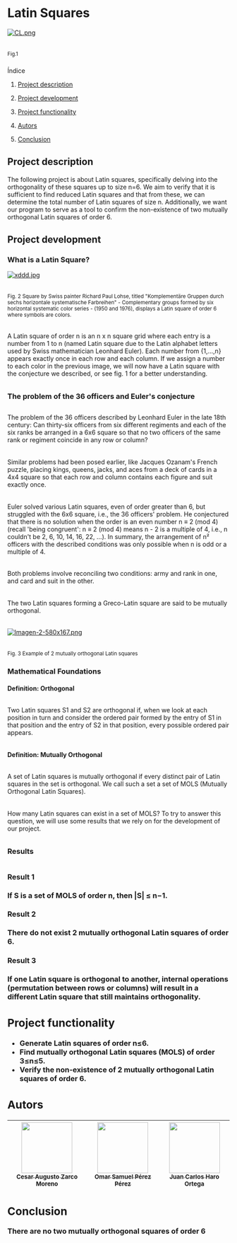 <h1 align="left"> Latin Squares </h1>

[![CL.png](https://i.postimg.cc/PrwWzzHz/CL.png)](https://postimg.cc/PPdvdDPP)
<h6> </h6>
<sub> Fig.1 </sub>
<h3></h3>
Índice

1. [Project description](#project-description)

2. [Project development](#project-development)

3. [Project functionality](#project-functionality)

4. [Autors](#autors)

5. [Conclusion](#conclusion)




## Project description
<h4></h4>

The following project is about Latin squares, specifically delving into the orthogonality of these squares up to size n=6. We aim to verify that it is sufficient to find reduced Latin squares and that from these, we can determine the total number of Latin squares of size n. Additionally, we want our program to serve as a tool to confirm the non-existence of two mutually orthogonal Latin squares of order 6.








## Project development
<h4></h4>
<h3 align="left"> What is a Latin Square?</h3>

[![xddd.jpg](https://i.postimg.cc/XqvbQDP7/xddd.jpg)](https://postimg.cc/62FgQzwD)
<h6> </h6>
<sub> Fig. 2 Square by Swiss painter Richard Paul Lohse, titled "Komplementäre Gruppen durch sechs horizontale systematische Farbreihen" - Complementary groups formed by six horizontal systematic color series - (1950 and 1976), displays a Latin square of order 6 where symbols are colors.  </sub>
<h6> </h6>
<h6> </h6>
A Latin square of order n is an n x n square grid where each entry is a number from 1 to n (named Latin square due to the Latin alphabet letters used by Swiss mathematician Leonhard Euler). Each number from {1,...,n} appears exactly once in each row and each column.
If we assign a number to each color in the previous image, we will now have a Latin square with the conjecture we described, or see fig. 1 for a better understanding.
<h6> </h6>
<h3> The problem of the 36 officers and Euler's conjecture </h3>
<h2></h2>
The problem of the 36 officers described by Leonhard Euler in the late 18th century: Can thirty-six officers from six different regiments and each of the six ranks be arranged in a 6x6 square so that no two officers of the same rank or regiment coincide in any row or column?
<h6> </h6>
Similar problems had been posed earlier, like Jacques Ozanam's French puzzle, placing kings, queens, jacks, and aces from a deck of cards in a 4x4 square so that each row and column contains each figure and suit exactly once.
<h6> </h6>
Euler solved various Latin squares, even of order greater than 6, but struggled with the 6x6 square, i.e., the 36 officers' problem. He conjectured that there is no solution when the order is an even number n ≡ 2 (mod 4) (recall 'being congruent': n ≡ 2 (mod 4) means n - 2 is a multiple of 4, i.e., n couldn't be 2, 6, 10, 14, 16, 22, …). In summary, the arrangement of n² officers with the described conditions was only possible when n is odd or a multiple of 4.
<h6></h6>
Both problems involve reconciling two conditions: army and rank in one, and card and suit in the other.
<h6></h6>
The two Latin squares forming a Greco-Latin square are said to be mutually orthogonal.
<h6></h6>

[![Imagen-2-580x167.png](https://i.postimg.cc/jStvXh3m/Imagen-2-580x167.png)](https://postimg.cc/HVvQWbg9)
<h6></h6>
<sub> Fig. 3 Example of 2 mutually orthogonal Latin squares </sub>

<h3 align="left"> Mathematical Foundations </h3>
<h4> Definition: Orthogonal </h4>
<h6></h6>
Two Latin squares S1 and S2 are orthogonal if, when we look at each position in turn and consider the ordered pair formed by the entry of S1 in that position and the entry of S2 in that position, every possible ordered pair appears.
<h6></h6>
<h4> Definition: Mutually Orthogonal </h4>
<h6></h6>
A set of Latin squares is mutually orthogonal if every distinct pair of Latin squares in the set is orthogonal. We call such a set a set of MOLS (Mutually Orthogonal Latin Squares).
<h6></h6>
How many Latin squares can exist in a set of MOLS? To try to answer this question, we will use some results that we rely on for the development of our project.
<h6></h6>
<h3>Results<h/3>
<h6></h6>
<h4> Result 1 </h4>
If S is a set of MOLS of order n, then |S| ≤ n−1.
<h4> Result 2</h4>
There do not exist 2 mutually orthogonal Latin squares of order 6.
<h4>Result 3</h4>
If one Latin square is orthogonal to another, internal operations (permutation between rows or columns) will result in a different Latin square that still maintains orthogonality.

























## Project functionality
- Generate Latin squares of order n≤6.
- Find mutually orthogonal Latin squares (MOLS) of order 3≤n≤5.
- Verify the non-existence of 2 mutually orthogonal Latin squares of order 6.








## Autors
| [<img src="https://avatars.githubusercontent.com/u/141696762?v=4" width=115><br><sub>Cesar Augusto Zarco Moreno</sub>](https://github.com/CesarZarco) |  [<img src="https://avatars.githubusercontent.com/u/141844905?v=4" width=115><br><sub>Omar Samuel Pérez Pérez</sub>](https://github.com/OS37) |  [<img src="https://avatars.githubusercontent.com/u/141780211?v=4" width=115><br><sub>Juan Carlos Haro Ortega</sub>](https://github.com/jcar2905) |
| :---: | :---: | :---: |



## Conclusion
There are no two mutually orthogonal squares of order 6
